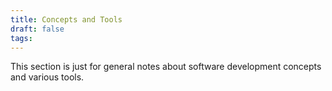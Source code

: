 ```yaml
---
title: Concepts and Tools
draft: false
tags:
---
```

This section is just for general notes about software development concepts and various tools.
